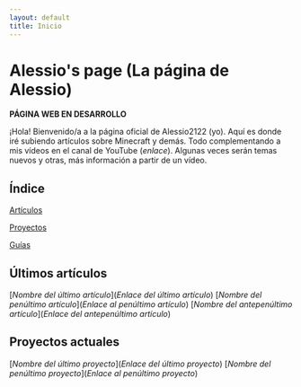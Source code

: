 ```yaml
---
layout: default
title: Inicio
---
```


# Alessio's page (La página de Alessio)

**PÁGINA WEB EN DESARROLLO**

¡Hola! Bienvenido/a a la página oficial de Alessio2122 (yo).
Aquí es donde iré subiendo artículos sobre Minecraft y demás. Todo complementando a mis vídeos en el canal de YouTube (_enlace_).
Algunas veces serán temas nuevos y otras, más información a partir de un vídeo.

## Índice

[Artículos](posts.md)

[Proyectos](proyects.md)

[Guías](guides.md)

## Últimos artículos

[_Nombre del último artículo_](_Enlace del último artículo_)
[_Nombre del penúltimo artículo_](_Enlace al penúltimo artículo_)
[_Nombre del antepenúltimo artículo_](_Enlace del antepenúltimo artículo_)

## Proyectos actuales

[_Nombre del último proyecto_](_Enlace del último proyecto_)
[_Nombre del penúltimo proyecto_](_Enlace al penúltimo proyecto_)